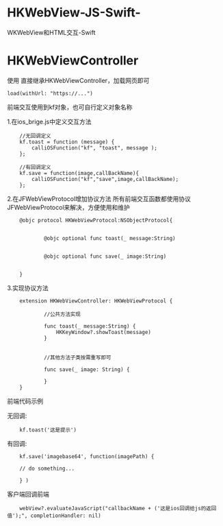 # HKWebView-JS-Swift-
WKWebView和HTML交互-Swift
# HKWebViewController
使用
直接继承HKWebViewController，加载网页即可

    load(withUrl: "https://...")

前端交互使用到kf对象，也可自行定义对象名称

1.在ios_brige.js中定义交互方法

        //无回调定义
        kf.toast = function (message) {
            calliOSFunction("kf", "toast", message );
        };
        
        //有回调定义
        kf.save = function(image,callBackName){
            calliOSFunction("kf","save",image,callBackName);
        };
                    
                    
2.在JFWebViewProtocol增加协议方法
所有前端交互函数都使用协议JFWebViewProtocol来解决，方便使用和维护

                
        @objc protocol HKWebViewProtocol:NSObjectProtocol{
        
        
                @objc optional func toast(_ message:String)
        
        
                @objc optional func save(_ image:String)
                
        
        }

3.实现协议方法
    
        extension HKWebViewController: HKWebViewProtocol {
        
                //公共方法实现
        
                func toast(_ message:String) {
                    HKKeyWindow?.showToast(message)
                }
        
        
                //其他方法子类按需重写即可
        
                func save(_ image: String) {
        
                }
        }


前端代码示例

无回调:  
            
        kf.toast('这是提示') 

有回调:  

        kf.save('imagebase64', function(imagePath) { 
            
        // do something...
            
        } )
        
客户端回调前端

        webView?.evaluateJavaScript("callbackName + ('这是ios回调给js的返回值');", completionHandler: nil)
        






